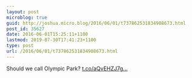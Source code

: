```yaml
---
layout: post
microblog: true
guid: http://joshua.micro.blog/2016/06/01/t737862531834908673.html
post_id: 35627
date: 2016-06-01T15:25:11+1100
lastmod: 2019-07-30T17:41:23+1100
type: post
url: /2016/06/01/t737862531834908673.html
---
```

Should we call Olympic Park? [t.co/aQvEHZJ7g...](https://t.co/aQvEHZJ7gT)
